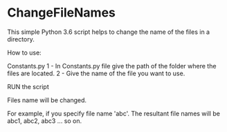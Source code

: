 # ChangeFileNames

This simple Python 3.6 script helps to change the name of the files in a directory.

How to use:

Constants.py 1 - In Constants.py file give the path of the folder where the files are located. 2 - Give the name of the file you want to use.

RUN the script

Files name will be changed.

For example, if you specify file name 'abc'. The resultant file names will be abc1, abc2, abc3 ... so on.
